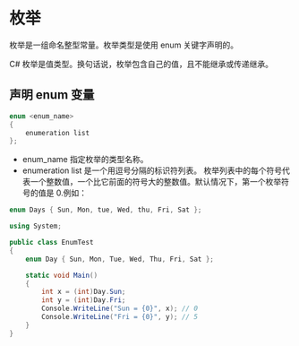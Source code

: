 # 枚举
枚举是一组命名整型常量。枚举类型是使用 enum 关键字声明的。

C# 枚举是值类型。换句话说，枚举包含自己的值，且不能继承或传递继承。

## 声明 enum 变量

```csharp
enum <enum_name>
{ 
    enumeration list 
};
```
- enum_name 指定枚举的类型名称。
- enumeration list 是一个用逗号分隔的标识符列表。
枚举列表中的每个符号代表一个整数值，一个比它前面的符号大的整数值。默认情况下，第一个枚举符号的值是 0.例如：

```csharp
enum Days { Sun, Mon, tue, Wed, thu, Fri, Sat };
```

```csharp
using System;

public class EnumTest
{
    enum Day { Sun, Mon, Tue, Wed, Thu, Fri, Sat };

    static void Main()
    {
        int x = (int)Day.Sun;
        int y = (int)Day.Fri;
        Console.WriteLine("Sun = {0}", x); // 0
        Console.WriteLine("Fri = {0}", y); // 5
    }
}
```